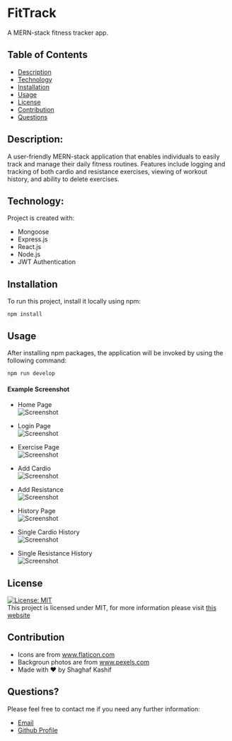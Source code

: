 # FitTrack
A MERN-stack fitness tracker app.

## Table of Contents

- [Description](#description)
- [Technology](#Technology)
- [Installation](#installation)
- [Usage](#usage)
- [License](#license)
- [Contribution](#contribution)
- [Questions](#questions)

## Description:

A user-friendly MERN-stack application that enables individuals to easily track and manage their daily fitness routines. Features include logging and tracking of both cardio and resistance exercises, viewing of workout history, and ability to delete exercises.

## Technology:

Project is created with:

- Mongoose
- Express.js
- React.js
- Node.js
- JWT Authentication

## Installation

To run this project, install it locally using npm:

```
npm install
```

## Usage

After installing npm packages, the application will be invoked by using the following command:

```
npm run develop
```


#### Example Screenshot

- Home Page <br>
  ![Screenshot](./client/src/assets/screenshots/1.png)

- Login Page <br>
  ![Screenshot](./client/src/assets/screenshots/2.png)

- Exercise Page <br>
  ![Screenshot](./client/src/assets/screenshots/3.png)

- Add Cardio <br>
  ![Screenshot](./client/src/assets/screenshots/4.png)

- Add Resistance <br>
  ![Screenshot](./client/src/assets/screenshots/5.png)

- History Page <br>
  ![Screenshot](./client/src/assets/screenshots/6.png)

- Single Cardio History <br>
  ![Screenshot](./client/src/assets/screenshots/7.png)

- Single Resistance History <br>
  ![Screenshot](./client/src/assets/screenshots/8.png)

## License

[![License: MIT](https://img.shields.io/badge/License-MIT-yellow.svg)](https://opensource.org/licenses/MIT) <br>
This project is licensed under MIT, for more information please visit [this website](https://opensource.org/licenses/MIT)

## Contribution

- Icons are from www.flaticon.com
- Backgroun photos are from www.pexels.com
- Made with ❤️ by Shaghaf Kashif

## Questions?

Please feel free to contact me if you need any further information:

- [Email](shaghafkashif@gmail.com)
- [Github Profile](https://github.com/shaghaf7)
